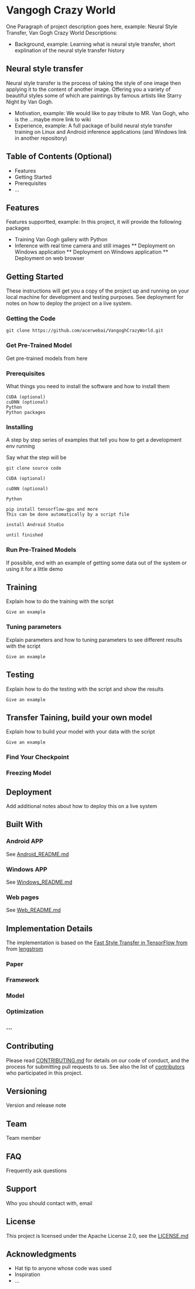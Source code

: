 # Vangogh Crazy World

One Paragraph of project description goes here, example: Neural Style Transfer, Van Gogh Crazy World
Descriptions:
* Background, example: Learning what is neural style transfer, short explination of the neural style transfer history

## Neural style transfer

Neural style transfer is the process of taking the style of one image then applying it to the content of another image.
Offering you a variety of beautiful styles some of which are paintings by famous artists like Starry Night by Van Gogh.

* Motivation, example: We would like to pay tribute to MR. Van Gogh, who is the ...maybe more link to wiki
* Experience, example: A full package of build neural style transfer training on Linux and Android inference applications (and Windows link in another repository)

## Table of Contents (Optional)

* Features
* Getting Started
* Prerequisites
* ...

## Features

Features supportted, example:
In this project, it will provide the following packages
* Training Van Gogh gallery with Python
* Inference with real time camera and still images
** Deployment on Windows application
** Deployment on Windows application
** Deployment on web browser


## Getting Started

These instructions will get you a copy of the project up and running on your local machine for development and testing purposes. See deployment for notes on how to deploy the project on a live system.

### Getting the Code

```
git clone https://github.com/acerwebai/VangoghCrazyWorld.git
```

### Get Pre-Trained Model
Get pre-trained models from here

### Prerequisites

What things you need to install the software and how to install them

```
CUDA (optional)
cuDNN (optional)
Python
Python packages
```

### Installing

A step by step series of examples that tell you how to get a development env running

Say what the step will be

```
git clone source code
```

```
CUDA (optional)
```

```
cuDNN (optional)
```

```
Python
```

```
pip install tensorflow-gpu and more
This can be done automatically by a script file
```

```
install Android Studio
```

```
until finished
```

### Run Pre-Trained Models
If possibile, end with an example of getting some data out of the system or using it for a little demo




## Training

Explain how to do the training with the script

```
Give an example
```

### Tuning parameters

Explain parameters and how to tuning parameters to see different results with the script

```
Give an example
```


## Testing

Explain how to do the testing with the script and show the results

```
Give an example
```

## Transfer Taining, build your own model

Explain how to build your model with your data with the script

```
Give an example
```
### Find Your Checkpoint
### Freezing Model


## Deployment

Add additional notes about how to deploy this on a live system

## Built With

### Android APP
See [Android_README.md](Android_README.md)
### Windows APP
See [Windows_README.md](Windows_README.md)
### Web pages
See [Web_README.md](Web.md)

## Implementation Details
The implementation is based on the [Fast Style Transfer in TensorFlow from ](https://github.com/lengstrom/fast-style-transfer) from [lengstrom](https://github.com/lengstrom/fast-style-transfer/commits?author=lengstrom)
### Paper
### Framework
### Model
### Optimization
### ...

## Contributing

Please read [CONTRIBUTING.md](https://gist.github.com/PurpleBooth/b24679402957c63ec426) for details on our code of conduct, and the process for submitting pull requests to us.
See also the list of [contributors](https://github.com/your/project/contributors) who participated in this project.


## Versioning

Version and release note

## Team

Team member

## FAQ

Frequently ask questions

## Support

Who you should contact with, email


## License

This project is licensed under the Apache License 2.0, see the [LICENSE.md](LICENSE)

## Acknowledgments

* Hat tip to anyone whose code was used
* Inspiration
* ...


